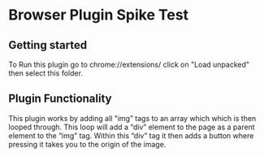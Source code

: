 # Browser Plugin Spike Test

## Getting started

To Run this plugin go to chrome://extensions/ click on "Load unpacked" then select this folder.

## Plugin Functionality

This plugin works by adding all "img” tags to an array which which is then looped through. This loop will add a “div” element to the page as a parent element to the “img” tag. Within this “div” tag it then adds a button where pressing it takes you to the origin of the image.
